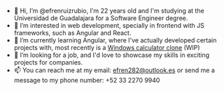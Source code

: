- 👋 Hi, I’m @efrenruizrubio, I'm 22 years old and I'm studying at the Universidad de Guadalajara for a Software Engineer degree.
- 👀 I’m interested in web development, specially in frontend with JS frameworks, such as Angular and React. 
- 🌱 I’m currently learning Angular, where I've actually developed certain projects with, most recently is a [Windows calculator clone](https://github.com/efrenruizrubio/calculator) (WIP)
- 💞️ I’m looking for a job, and I'd love to showcase my skills in exciting projects for companies.
- 📫 You can reach me at my email: [efren282@outlook.es](mailto:efren282@outlook.es) or send me a message to my phone number: +52 33 2270 9940

<!---
efrenruizrubio/efrenruizrubio is a ✨ special ✨ repository because its `README.md` (this file) appears on your GitHub profile.
You can click the Preview link to take a look at your changes.
--->
